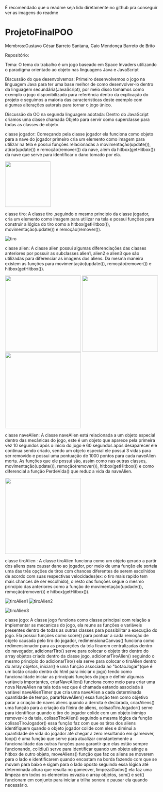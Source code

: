 É recomendado que o readme seja lido diretamente no github pra conseguir ver as imagens do readme
# ProjetoFinalPOO

Membros:Gustavo César Barreto Santana,
        Caio Mendonça Barreto de Brito

Repositório: 

Tema: O tema do trabalho é um jogo baseado em Space Invaders utilizando o paradigma orientado ao objeto nas linguagens Java e JavaScript


Discussão do que desenvolvemos: Primeiro desenvolvemos o jogo na linguagem Java para ter uma base melhor de como desenvolver-lo dentro da linguagem secundária(JavaScript), por meio disso tomamos como exemplo o jogo disponibilizado para referência dentro da explicação do projeto e seguimos a maioria das características deste exemplo com algumas alterações autorais para tornar o jogo único.

Discussão da OO na segunda linguagem adotada: Dentro do JavaScript criamos uma classe chamada Objeto para servir como superclasse para todas as classes de objeto. 

classe jogador: Começando pela classe jogador ela funciona como objeto para a nave do jogador primeiro cria um elemento como imagem para utilizar na tela e possui funções relacionadas a movimentação(update()), atirar(update()) e remoção(remover()) da nave, além da hitbox(getHitbox()) da nave que serve para identificar o dano tomado por ela.

<img style="width:150;" alt="" src="./Imagens/gifNave.gif"/>

classe tiro: A classe tiro ,seguindo o mesmo principio da classe jogador, cria um elemento como imagem para utilizar na tela e possui funções para construir a lógica do tiro como a hitbox(getHitbox()), movimentação(update()) e remoção(remover()).

![tiro](./Imagens/tiroNave.gif)

classe alien: A classe alien possui algumas diferenciações das classes anteriores por possuir as subclasses alien1, alien2 e alien3 que são utilizadas para diferenciar as imagens dos aliens. Da mesma maneira existem as funções para movimentação(update()), remoção(remover()) e hitbox(getHitbox()).

<img style="width:250;" alt="" src="./Imagens/alien1.gif"/>

<img style="width:250;" alt="" src="./Imagens/alien2.gif"/>

<img style="width:250;" alt="" src="./Imagens/alien3.gif"/>

classe naveAlien: A classe naveAlien está relacionada a um objeto especial dentro das mecânicas do jogo, este é um objeto que aparece pela primeira vez 10 segundos após o inicio do jogo e 60 segundos após desaparecer ele continua sendo criado, sendo um objeto especial ele possui 3 vidas para ser removido e possui uma pontuação de 1000 pontos para cada naveAlien morta. As funções que ele possui são, assim como nas outras classes, movimentação(update()), remoção(remover()), hitbox(getHitbox()) e como diferencial a função PerdeVida() que reduz a vida da naveAlien.

<img style="width:250;" alt="" src="./Imagens/NaveAlien.gif"/>


classe tiroAlien : A classe tiroAlien funciona como um objeto gerado a partir dos aliens para causar dano ao jogador, por meio de uma função ele sorteia uma das três opções de tiros com chances diferentes de serem escolhidos de acordo com suas respectivas velocidades(ex: o tiro mais rapido tem mais chances de ser escolhido), o resto das funções segue o mesmo princípio das anteriores como a função de movimentação(updade()), remoção(remover()) e hitbox(getHitbox()).

![tiroAlien1](./Imagens/TiroRapido.gif)     ![tiroAlien2](./Imagens/TiroMedio.gif)           
 
![tiroAlien3](./Imagens/TiroDevagar.gif)

classe jogo: A classe jogo funciona como classe principal com relação a implementar as mecanicas do jogo, ela reune as funções e variáveis presentes dentro de todas as outras classes para possibilitar a execução do jogo. Ela possui funções como score() para pontuar a cada remoção de objeto causada pelo tiro do jogador, redimensionaCanvas() funciona como redimensionador para as proporções da tela ficarem centralizadas dentro do navegador, adicionarTiro() serve para colocar o objeto tiro dentro do array objetos criado dentro da classe jogo, adicionarTiroAlien() seguindo o mesmo principio do adicionarTiro() ela serve para colocar o tiroAlien dentro do array objetos, iniciar() é uma função associada ao "botaoJogar"(que é um botão criado dentro do html para iniciar o jogo) tendo como funcionalidade iniciar as principais funções do jogo e definir algumas variáveis importantes, criarNaveAlien() funciona como meio para criar uma nova NaveAlien na tela toda vez que é chamada estando associada à variável naveAlienTimer que cria uma naveAlien a cada determinada quantidade de tempo, pararNaveAlien() essa função tem como objetivo parar a criação de naves aliens quando a derrota é declarada, criarAliens() uma função para a criação da fileira de aliens, colisaoTiroJogador() serve para identificar quando o tiro do jogador colide com um objeto inimigo remover-lo da tela, colisaoTiroAlien() seguindo a mesma lógica da função colisaoTiroJogador() essa função faz com que os tiros dos aliens identifiquem quando o objeto jogador colide com eles e diminui a quantidade de vida do jogador até chegar a zero resultando em gameover, loop() é uma função que serve para atualizar constantemente a funcionalidade das outras funções para garantir que elas estão sempre funcionando, colidiu() serve para identificar quando um objeto atinge a hitbox de outro objeto, moveAliens() função que faz os aliens se moverem para o lado e identificarem quando encostam na borda fazendo com que se movam para baixo e sigam para o lado oposto seguindo essa lógica até determinada altura que resulta no gameover, limpezaDados() ela faz uma limpeza em todos os elementos esvazia o array objetos, som() e set() funcionam em conjunto para iniciar a trilha sonora e pausar ela quando necessário.

